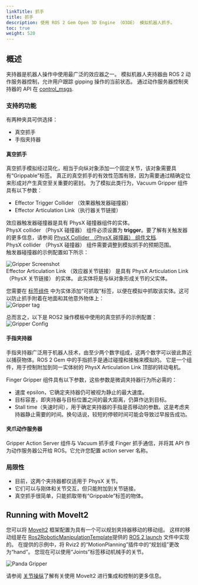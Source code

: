 ```yaml
---
linkTitle: 抓手
title: 抓手
description: 使用 ROS 2 Gem Open 3D Engine （O3DE） 模拟机器人抓手。
toc: true
weight: 520
---
```


## 概述

夹持器是机器人操作中使用最广泛的效应器之一。
模拟机器人夹持器由 ROS 2 动作服务器控制，允许用户跟踪 gipping 操作的当前状态。
通过动作服务器控制夹持器的 API 在 [control_msgs](https://github.com/ros-controls/control_msgs/blob/master/control_msgs/action/GripperCommand.action).

### 支持的功能

有两种夹具可供选择：
 - 真空抓手
 - 手指夹持器

#### 真空抓手
真空抓手模拟经过简化，相当于向纵对象添加一个固定关节，该对象需要具有“Grippable”标签。
真正的真空抓手的有效性范围有限，因为需要通过精确定位来形成对产生真空至关重要的密封。
为了模拟此类行为，Vacuum Gripper 组件具有以下参数：
 - Effector Trigger Collider （效果器触发器碰撞器）
 - Effector Articulation Link（执行器关节链接）

效应器触发器碰撞器是具有 PhysX 碰撞器组件的实体。 \
PhysX collider （PhysX 碰撞器） 组件必须设置为 **trigger**。要了解有关触发器的更多信息，请参阅 [PhysX Collider （PhysX 碰撞器） 组件文档](/docs/user-guide/components/reference/physx/collider/). \
PhysX collider （PhysX 碰撞器） 组件需要调整到模拟抓手的预期范围。\
触发器碰撞器的示例配置如下所示：

![Gripper Screenshot](/images/user-guide/interactivity/robotics/gripper_screen.svg)\
Effector Articulation Link （效应器关节链接） 是具有 PhysX Articulation Link （PhysX 关节链接） 的实体。
此实体将是与纵对象形成关节的父实体。

您需要在 [标签组件](/docs/user-guide/components/reference/gameplay/tag/) 中为实体添加“可抓取”标签，以便在模拟中抓取该实体。这可以防止抓手附着在地面和其他意外物体上：\
![Gripper tag](/images/user-guide/interactivity/robotics/tag.png)

总而言之，以下是 ROS2 操作模板中使用的真空抓手的示例配置：\
![Gripper Config](/images/user-guide/interactivity/robotics/vacuumGripperConfig.png)


#### 手指夹持器

手指夹持器广泛用于机器人技术，由至少两个数字组成，这两个数字可以彼此靠近以捕获物体。ROS 2 Gem 中的手指抓手是通过碰撞和接触来模拟的。
它是一个组件，用于控制附加到同一实体树的 PhysX Articulation Link 顶部的转动电机。

Finger Gripper 组件具有以下参数，这些参数是微调夹持器行为所必需的：
- 速度 epsilon，它确定夹持器仍可被视为静止的最大速度。
- 目标容差，即夹持器与目标位置之间的最大距离，仍算作达到目标。
- Stall time（失速时间），用于确定夹持器的手指是否移动的参数。这是考虑夹持器静止需要的时间。换句话说，较短的停顿时间可能会导致过早报告成功。


#### 夹爪动作服务器
Gripper Action Server 组件与 Vacuum 抓手或 Finger 抓手通信，并将其 API 作为动作服务器公开给 ROS。它允许您配置 action server 名称。

### 局限性

- 目前，这两个夹持器都仅适用于 PhysX 关节。
- 它们可以与刚体和关节交互，但只能附加到关节链接。
- 真空抓手很简单，只能抓取带有“Grippable”标签的物体。

## Running with MoveIt2

您可以将 [MoveIt2](https://github.com/ros-planning/moveit2) 框架配置为具有一个可以规划夹持器移动的移动组。
这样的移动组是在 [Ros2RoboticManipulationTemplate](https://github.com/o3de/o3de-extras/blob/development/Templates/Ros2RoboticManipulationTemplate/README.md)提供的 [ROS 2 launch](https://github.com/o3de/o3de-extras/blob/development/Templates/Ros2RoboticManipulationTemplate/Template/Examples/panda_moveit_config_demo.launch.py) 文件中实现的。
在提供的示例中，将 Rviz2 的“MotionPlanning”插件中的“规划组”更改为“hand”。
您现在可以使用“Joints”标签移动机械手的关节。

![Panda Gripper](/images/user-guide/interactivity/robotics/panda_gripper.png)

请参阅 [关节操纵](joints-manipulation.md)了解有关使用 MoveIt2 进行集成和控制的更多信息。
